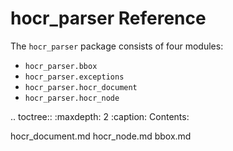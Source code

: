# hocr_parser Reference

The `hocr_parser` package consists of four modules:
* `hocr_parser.bbox`
* `hocr_parser.exceptions`
* `hocr_parser.hocr_document`
* `hocr_parser.hocr_node`

.. toctree::
   :maxdepth: 2
   :caption: Contents:
   
   hocr_document.md
   hocr_node.md
   bbox.md
